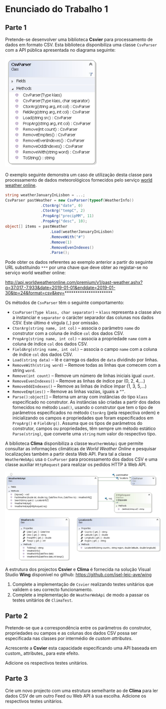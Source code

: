 # Enunciado do Trabalho 1

## Parte 1

Pretende-se desenvolver uma biblioteca **Csvier** para processamento de dados em
formato CSV. Esta biblioteca disponibiliza uma classe `CsvParser` com a API
pública apresentada no diagrama seguinte:

<img src="assets/CsvParser.jpg" width="300px"/>

O exemplo seguinte demonstra um caso de utilização desta classe para
processamento de dados meteorológicos fornecidos pelo serviço [world weather
online](https://www.worldweatheronline.com/developer/api/docs/local-city-town-weather-api.aspx).

```csharp
string weatherJanuaryInLisbon = ...;
CsvParser pastWeather = new CsvParser(typeof(WeatherInfo))
                .CtorArg("date", 0)
                .CtorArg("tempC", 2)
                .PropArg("precipMM", 11)
                .PropArg("desc", 10);
object[] items = pastWeather
                    .Load(weatherJanuaryInLisbon)
                    .RemoveWith("#")
                    .Remove(1)
                    .RemoveEvenIndexes()
                    .Parse();
```

Pode obter os dados referentes ao exemplo anterior a partir do seguinte URL
substituindo `***` por uma chave que deve obter ao registar-se no serviço world
weather online:

http://api.worldweatheronline.com/premium/v1/past-weather.ashx?q=37.017,-7.933&date=2019-01-01&enddate=2019-01-30&tp=24&format=csv&key=**********************

Os métodos de `CsvParser` têm o seguinte comportamento:
* `CsvParser(Type klass, char separator)` – `klass` representa a classe alvo a
  instanciar e `separator` o carácter separador das colunas nos dados CSV. Este
  último é vírgula (`,`) por omissão.
* `CtorArg(string name, int col)` – associa o parâmetro `name` do construtor com a
  coluna de índice `col` dos dados CSV.
* `PropArg(string name, int col)` – associa a propriedade `name` com a coluna de
  índice `col` dos dados CSV.
* `FieldArg(string name, int col)` – associa o campo `name` com a coluna de índice
  `col` dos dados CSV.
* `Load(string data)` – lê e carrega os dados de `data` dividindo por linhas.
* `RemoveWith(string word)` – Remove todas as linhas que comecem com a string
  `word`.
* `Remove(int count)` – Remove um número de linhas iniciais igual `count`.
* `RemoveEvenIndexes()` – Remove as linhas de índice par (0, 2, 4,…)
* `RemoveOddIndexes()` – Remove as linhas de índice ímpar (1, 3, 5,…)
* `RemoveEmpties()` – Remove as linhas vazias, iguais a `“”`.
* `Parse():object[]` – Retorna um array com instâncias do tipo `klass`
  especificado no construtor. As instâncias são criadas a partir dos dados
  fornecidos no método `Load()`, usando o construtor que tem o tipo de parâmetros
  especificados no método `CtorArg` (pela respectiva ordem) e inicializando os
  campos e propriedades que foram especificados em `PropArg()` e `FieldArg()`.
  Assuma que os tipos de parâmetros do construtor, campos ou propriedades, têm
  sempre um método estático `Parse(string)`, que converte uma `string` num valor
  do respectivo tipo.

A biblioteca **Clima** disponibiliza a classe `WeatherWebApi` que permite
consultar as informações climáticas de _World Weather Online_ e pesquisar
localizações também a partir desta Web API. Para tal a classe `WeatherWebApi` usa
o `CsvParser` para processamento dos dados CSV e uma classe auxiliar `HttpRequest`
para realizar os pedidos HTTP à Web API.

<img src="assets/WeatherWebApi.jpg" width="700px">

A estrutura dos projectos **Csvier** e **Clima** é fornecida na solução Visual
Studio **Wing** disponível no github: https://github.com/isel-leic-ave/wing

1. Complete a implementação de `Csvier` realizando testes unitários que validem
   o seu correcto funcionamento.
2. Complete a implementação de `WeatherWebApi` de modo a passar os testes
   unitários de `ClimaTest`.

## Parte 2

Pretende-se que a correspondência entre os parâmetros do construtor, propriedades ou campos e as colunas dos dados CSV possa ser especificada nas classes por intermédio de _custom attributes_. 

Acrescente a **Csvier** esta capacidade especificando uma API baseada em custom_ attributes_ para este efeito.

Adicione os respectivos testes unitários.

## Parte 3

Crie um novo projecto com uma estrutura semelhante ao de **Clima** para ler dados CSV de um outro Feed ou Web API à sua escolha. Adicione os respectivos testes unitários.
